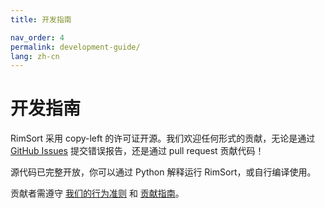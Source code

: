 ```yaml
---
title: 开发指南

nav_order: 4
permalink: development-guide/
lang: zh-cn
---
```


# 开发指南

RimSort 采用 copy-left 的许可证开源。我们欢迎任何形式的贡献，无论是通过 [GitHub Issues][Issues] 提交错误报告，还是通过 pull request 贡献代码！

源代码已完整开放，你可以通过 Python 解释运行 RimSort，或自行编译使用。

贡献者需遵守 [我们的行为准则](https://github.com/RimSort/RimSort/tree/main/CODE_OF_CONDUCT.md) 和 [贡献指南](../development-guide/contributor-guidelines.zh-cn)。

[Issues]: https://github.com/RimSort/RimSort/issues
